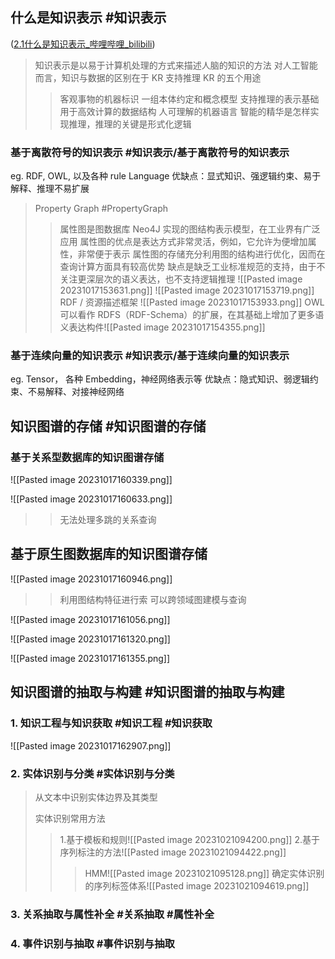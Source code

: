 ## 什么是知识表示 #知识表示
([2.1什么是知识表示\_哔哩哔哩\_bilibili](https://www.bilibili.com/video/BV1vc411p7FE?p=5&vd_source=390b411dba35d3764f051b30adffa9d3))
>知识表示是以易于计算机处理的方式来描述人脑的知识的方法
>对人工智能而言，知识与数据的区别在于 KR 支持推理
>KR 的五个用途
>>客观事物的机器标识
>>一组本体约定和概念模型
>>支持推理的表示基础
>>用于高效计算的数据结构
>>人可理解的机器语言
>智能的精华是怎样实现推理，推理的关键是形式化逻辑
### 基于离散符号的知识表示 #知识表示/基于离散符号的知识表示 
eg. RDF, OWL, 以及各种 rule Language
优缺点：显式知识、强逻辑约束、易于解释、推理不易扩展
>Property Graph #PropertyGraph
>>属性图是图数据库 Neo4J 实现的图结构表示模型，在工业界有广泛应用
>>属性图的优点是表达方式非常灵活，例如，它允许为便增加属性，非常便于表示
>>属性图的存储充分利用图的结构进行优化，因而在查询计算方面具有较高优势
>>缺点是缺乏工业标准规范的支持，由于不关注更深层次的语义表达，也不支持逻辑推理
>>![[Pasted image 20231017153631.png]]
>>![[Pasted image 20231017153719.png]]
>RDF / 资源描述框架
>>![[Pasted image 20231017153933.png]]
>OWL
>>可以看作 RDFS（RDF-Schema）的扩展，在其基础上增加了更多语义表达构件![[Pasted image 20231017154355.png]]
### 基于连续向量的知识表示 #知识表示/基于连续向量的知识表示 
eg. Tensor， 各种 Embedding，神经网络表示等
优缺点：隐式知识、弱逻辑约束、不易解释、对接神经网络


## 知识图谱的存储 #知识图谱的存储
### 基于关系型数据库的知识图谱存储

![[Pasted image 20231017160339.png]]

![[Pasted image 20231017160633.png]]

>>无法处理多跳的关系查询
## 基于原生图数据库的知识图谱存储

![[Pasted image 20231017160946.png]]

>>利用图结构特征进行索
>>可以跨领域图建模与查询

![[Pasted image 20231017161056.png]]

![[Pasted image 20231017161320.png]]

![[Pasted image 20231017161355.png]]


## 知识图谱的抽取与构建 #知识图谱的抽取与构建

### 1. 知识工程与知识获取 #知识工程 #知识获取 

![[Pasted image 20231017162907.png]]



### 2. 实体识别与分类 #实体识别与分类
>从文本中识别实体边界及其类型
>
>实体识别常用方法
>>1.基于模板和规则![[Pasted image 20231021094200.png]]
>>2.基于序列标注的方法![[Pasted image 20231021094422.png]]
>>>HMM![[Pasted image 20231021095128.png]]
>确定实体识别的序列标签体系![[Pasted image 20231021094619.png]]




### 3. 关系抽取与属性补全 #关系抽取 #属性补全

### 4. 事件识别与抽取 #事件识别与抽取 
